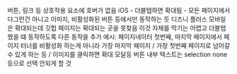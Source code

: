 버튼, 링크 등 상호작용 요소에 호버가 없음
iOS - 더블탭하면 확대됨 - 모든 페이지에서 다그런건 아니고 이미지, 비활성화된 버튼 등에서만 동작하는 듯
디즈니 플러스 모바일은 확대되는데 깃헙 페이지는 확대되는 곳을 못찾음
이것 자체를 막기는 어렵고 더블탭했을 떄 동작하도록 다른 동작을 추가
예시: 페이지네이터 첫번째, 마지막 페이지에서 페이지 터너를 비활성화 하는게 아니라 가장 마지막 페이지 / 가장 첫번째 페이지로 넘어갈 수 있게 하는 등 / 이미지를 클릭하면 확대 모달등
버튼 내부 텍스트는 selection none 등으로 선택 안되게 할 것
